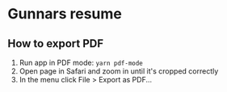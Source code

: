 # Gunnars resume

## How to export PDF

1. Run app in PDF mode: `yarn pdf-mode`
2. Open page in Safari and zoom in until it's cropped correctly
3. In the menu click File > Export as PDF...
